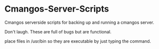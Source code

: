 # Cmangos-Server-Scripts
Cmangos serverside scripts for backing up and running a cmangos server.

Don't laugh.  These are full of bugs but are functional.

place files in /usr/bin so they are executable by just typing the command.
